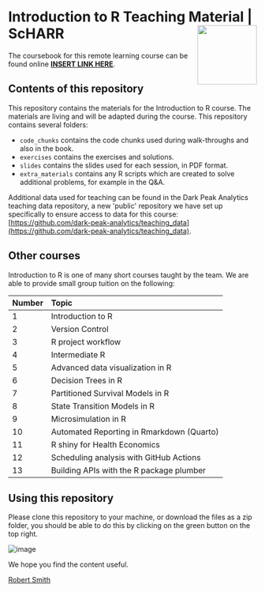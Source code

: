 # Introduction to R Teaching Material | ScHARR <img src="https://github.com/RobertASmith/darkpeak/blob/main/man/figures/logo_concise.PNG" align="right" width="120" />

The coursebook for this remote learning course can be found online [**INSERT LINK HERE**]().

## Contents of this repository

This repository contains the materials for the Introduction to R course. The materials are living and will be adapted during the course. This repository contains several folders:

- `code_chunks` contains the code chunks used during walk-throughs and also in the book.
- `exercises` contains the exercises and solutions.
- `slides` contains the slides used for each session, in PDF format.
- `extra_materials` contains any R scripts which are created to solve additional problems, for example in the Q&A.

Additional data used for teaching can be found in the Dark Peak Analytics teaching data repository, a new 'public' repository we have set up specifically to ensure access to data for this course: [https://github.com/dark-peak-analytics/teaching_data](https://github.com/dark-peak-analytics/teaching_data).

## Other courses

Introduction to R is one of many short courses taught by the team. We are able to provide small group tuition on the following:

|Number|Topic|
|:----|:----|
|1|Introduction to R|
|2|Version Control|
|3|R project workflow|
|4|Intermediate R|
|5|Advanced data visualization in R|
|6|Decision Trees in R|
|7|Partitioned Survival Models in R|
|8|State Transition Models in R|
|9|Microsimulation in R|
|10|Automated Reporting in Rmarkdown (Quarto)|
|11|R shiny for Health Economics|
|12|Scheduling analysis with GitHub Actions|
|13|Building APIs with the R package plumber|

## Using this repository

Please clone this repository to your machine, or download the files as a zip folder, you should be able to do this by clicking on the green button on the top right.

![image](https://user-images.githubusercontent.com/41961614/192293545-5dcca23f-c3db-410b-95cf-529256356f85.png)

We hope you find the content useful.

[Robert Smith](https://www.linkedin.com/in/robert-smith-53b28438/)
